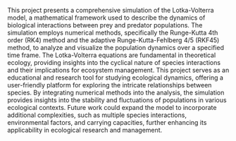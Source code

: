 This project presents a comprehensive simulation of the Lotka-Volterra model, a mathematical framework used to describe the dynamics of biological interactions between prey and predator populations. 
The simulation employs numerical methods, specifically the Runge-Kutta 4th order (RK4) method and the adaptive Runge-Kutta-Fehlberg 4/5 (RKF45) method, to analyze and visualize the population dynamics over a specified time frame. 
The Lotka-Volterra equations are fundamental in theoretical ecology, providing insights into the cyclical nature of species interactions and their implications for ecosystem management.
This project serves as an educational and research tool for studying ecological dynamics, offering a user-friendly platform for exploring the intricate relationships between species.
By integrating numerical methods into the analysis, the simulation provides insights into the stability and fluctuations of populations in various ecological contexts. 
Future work could expand the model to incorporate additional complexities, such as multiple species interactions, environmental factors, and carrying capacities, further enhancing its applicability in ecological research and management.
